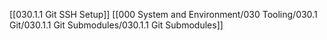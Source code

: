 
[[030.1.1 Git SSH Setup]]
[[000 System and Environment/030 Tooling/030.1 Git/030.1.1 Git Submodules/030.1.1 Git Submodules]]

